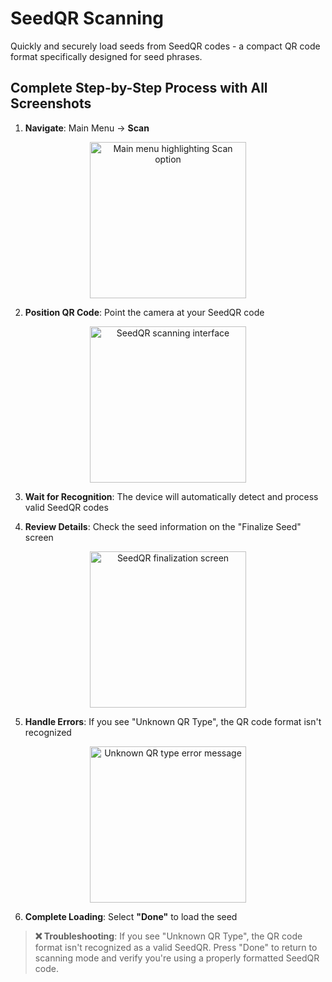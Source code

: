 # SeedQR Scanning

Quickly and securely load seeds from SeedQR codes - a compact QR code format specifically designed for seed phrases.

## Complete Step-by-Step Process with All Screenshots

1. **Navigate**: Main Menu → **Scan**

<div align="center">
     <img src="images/MainMenuView.png" alt="Main menu highlighting Scan option" width="250"/>
</div>

2. **Position QR Code**: Point the camera at your SeedQR code

<div align="center">
     <img src="images/SeedQRScan.png" alt="SeedQR scanning interface" width="250"/>
</div>

3. **Wait for Recognition**: The device will automatically detect and process valid SeedQR codes

4. **Review Details**: Check the seed information on the "Finalize Seed" screen

<div align="center">
     <img src="images/SeedFinalizeView.png" alt="SeedQR finalization screen" width="250"/>
</div>

5. **Handle Errors**: If you see "Unknown QR Type", the QR code format isn't recognized

<div align="center">
     <img src="images/ScanInvalidQRTypeView.png" alt="Unknown QR type error message" width="250"/>
</div>

6. **Complete Loading**: Select **"Done"** to load the seed

> **❌ Troubleshooting**: If you see "Unknown QR Type", the QR code format isn't recognized as a valid SeedQR. Press "Done" to return to scanning mode and verify you're using a properly formatted SeedQR code.
